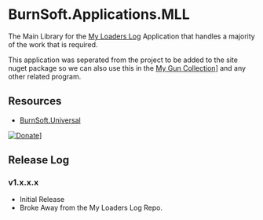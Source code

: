 # BurnSoft.Applications.MLL
The Main Library for the [My Loaders Log](https://github.com/burnsoftnet/MyLoadersLog) Application that handles a majority of the work that is required.

This application was seperated from the project to be added to the site nuget package so we can also use this in the [My Gun Collection](https://github.com/burnsoftnet/MyGunCollection)]
and any other related program.

## Resources
- [BurnSoft.Universal](https://github.com/burnsoftnet/BurnSoft.Universal)

[![Donate](https://www.paypalobjects.com/en_US/i/btn/btn_donateCC_LG.gif)](https://www.paypal.com/cgi-bin/webscr?cmd=_s-xclick&hosted_button_id=JSW8XEMQVH4BE)]


## Release Log

### v1.x.x.x

- Initial Release
- Broke Away from the My Loaders Log Repo.